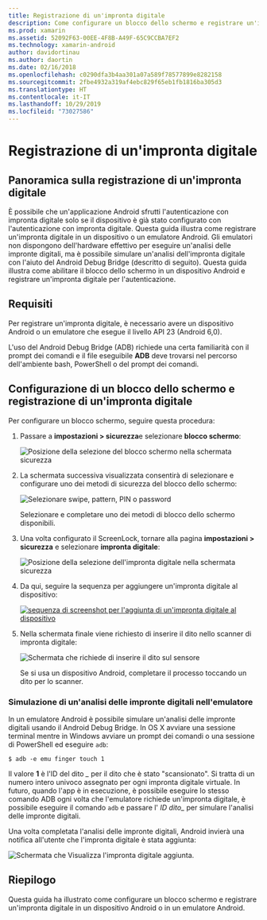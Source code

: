 ```yaml
---
title: Registrazione di un'impronta digitale
description: Come configurare un blocco dello schermo e registrare un'impronta digitale su un dispositivo o un emulatore Android.
ms.prod: xamarin
ms.assetid: 52092F63-00EE-4F8B-A49F-65C9CCBA7EF2
ms.technology: xamarin-android
author: davidortinau
ms.author: daortin
ms.date: 02/16/2018
ms.openlocfilehash: c0290dfa3b4aa301a07a589f78577899e8282158
ms.sourcegitcommit: 2fbe4932a319af4ebc829f65eb1fb1816ba305d3
ms.translationtype: HT
ms.contentlocale: it-IT
ms.lasthandoff: 10/29/2019
ms.locfileid: "73027586"
---
```

# <a name="enrolling-a-fingerprint"></a>Registrazione di un'impronta digitale

## <a name="enrolling-a-fingerprint-overview"></a>Panoramica sulla registrazione di un'impronta digitale

È possibile che un'applicazione Android sfrutti l'autenticazione con impronta digitale solo se il dispositivo è già stato configurato con l'autenticazione con impronta digitale. Questa guida illustra come registrare un'impronta digitale in un dispositivo o un emulatore Android. Gli emulatori non dispongono dell'hardware effettivo per eseguire un'analisi delle impronte digitali, ma è possibile simulare un'analisi dell'impronta digitale con l'aiuto del Android Debug Bridge (descritto di seguito).  Questa guida illustra come abilitare il blocco dello schermo in un dispositivo Android e registrare un'impronta digitale per l'autenticazione.

## <a name="requirements"></a>Requisiti

Per registrare un'impronta digitale, è necessario avere un dispositivo Android o un emulatore che esegue il livello API 23 (Android 6,0).

L'uso del Android Debug Bridge (ADB) richiede una certa familiarità con il prompt dei comandi e il file eseguibile **ADB** deve trovarsi nel percorso dell'ambiente bash, PowerShell o del prompt dei comandi.

## <a name="configuring-a-screen-lock-and-enrolling-a-fingerprint"></a>Configurazione di un blocco dello schermo e registrazione di un'impronta digitale 

Per configurare un blocco schermo, seguire questa procedura:

1. Passare a **impostazioni > sicurezza**e selezionare **blocco schermo**:

    ![Posizione della selezione del blocco schermo nella schermata sicurezza](enrolling-fingerprint-images/testing-01.png)

2. La schermata successiva visualizzata consentirà di selezionare e configurare uno dei metodi di sicurezza del blocco dello schermo: 

    ![Selezionare swipe, pattern, PIN o password](enrolling-fingerprint-images/testing-02.png)

   Selezionare e completare uno dei metodi di blocco dello schermo disponibili.

3. Una volta configurato il ScreenLock, tornare alla pagina **impostazioni > sicurezza** e selezionare **impronta digitale**:

    ![Posizione della selezione dell'impronta digitale nella schermata sicurezza](enrolling-fingerprint-images/testing-03.png)

4. Da qui, seguire la sequenza per aggiungere un'impronta digitale al dispositivo:

    [![sequenza di screenshot per l'aggiunta di un'impronta digitale al dispositivo](enrolling-fingerprint-images/testing-04-sml.png)](enrolling-fingerprint-images/testing-04.png#lightbox)

5. Nella schermata finale viene richiesto di inserire il dito nello scanner di impronta digitale: 

    ![Schermata che richiede di inserire il dito sul sensore](enrolling-fingerprint-images/testing-05.png)

    Se si usa un dispositivo Android, completare il processo toccando un dito per lo scanner. 

### <a name="simulating-a-fingerprint-scan-on-the-emulator"></a>Simulazione di un'analisi delle impronte digitali nell'emulatore

In un emulatore Android è possibile simulare un'analisi delle impronte digitali usando il Android Debug Bridge. In OS X avviare una sessione terminal mentre in Windows avviare un prompt dei comandi o una sessione di PowerShell ed eseguire `adb`:

```shell
$ adb -e emu finger touch 1
```

Il valore **1** è l'ID del dito _\__ per il dito che è stato "scansionato". Si tratta di un numero intero univoco assegnato per ogni impronta digitale virtuale. In futuro, quando l'app è in esecuzione, è possibile eseguire lo stesso comando ADB ogni volta che l'emulatore richiede un'impronta digitale, è possibile eseguire il comando `adb` e passare l' _ID dito\__ per simulare l'analisi delle impronte digitali.

Una volta completata l'analisi delle impronte digitali, Android invierà una notifica all'utente che l'impronta digitale è stata aggiunta:  

![Schermata che Visualizza l'impronta digitale aggiunta.](enrolling-fingerprint-images/testing-06.png)

## <a name="summary"></a>Riepilogo 

Questa guida ha illustrato come configurare un blocco schermo e registrare un'impronta digitale in un dispositivo Android o in un emulatore Android. 
